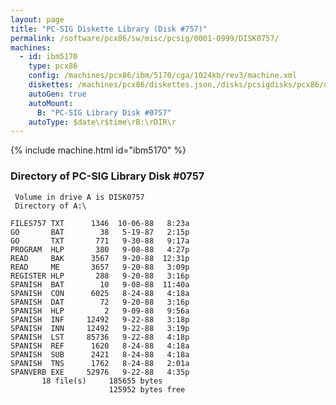 ```yaml
---
layout: page
title: "PC-SIG Diskette Library (Disk #757)"
permalink: /software/pcx86/sw/misc/pcsig/0001-0999/DISK0757/
machines:
  - id: ibm5170
    type: pcx86
    config: /machines/pcx86/ibm/5170/cga/1024kb/rev3/machine.xml
    diskettes: /machines/pcx86/diskettes.json,/disks/pcsigdisks/pcx86/diskettes.json
    autoGen: true
    autoMount:
      B: "PC-SIG Library Disk #0757"
    autoType: $date\r$time\rB:\rDIR\r
---
```


{% include machine.html id="ibm5170" %}

### Directory of PC-SIG Library Disk #0757

     Volume in drive A is DISK0757
     Directory of A:\

    FILES757 TXT      1346  10-06-88   8:23a
    GO       BAT        38   5-19-87   2:15p
    GO       TXT       771   9-30-88   9:17a
    PROGRAM  HLP       380   9-08-88   4:27p
    READ     BAK      3567   9-20-88  12:31p
    READ     ME       3657   9-20-88   3:09p
    REGISTER HLP       288   9-20-88   3:16p
    SPANISH  BAT        10   9-08-88  11:40a
    SPANISH  CON      6025   8-24-88   4:18a
    SPANISH  DAT        72   9-20-88   3:16p
    SPANISH  HLP         2   9-09-88   9:56a
    SPANISH  INF     12492   9-22-88   3:18p
    SPANISH  INN     12492   9-22-88   3:19p
    SPANISH  LST     85736   9-22-88   4:18p
    SPANISH  REF      1620   8-24-88   4:18a
    SPANISH  SUB      2421   8-24-88   4:18a
    SPANISH  TNS      1762   8-24-88   2:01a
    SPANVERB EXE     52976   9-22-88   4:35p
           18 file(s)     185655 bytes
                          125952 bytes free

